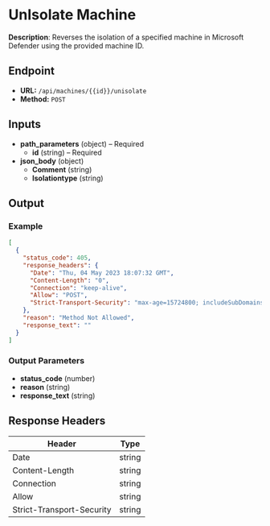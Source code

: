 # UnIsolate Machine

**Description**: Reverses the isolation of a specified machine in Microsoft Defender using the provided machine ID.

## Endpoint

- **URL:** `/api/machines/{{id}}/unisolate`
- **Method:** `POST`
## Inputs

- **path_parameters** (object) – Required
  - **id** (string) – Required
- **json_body** (object)
  - **Comment** (string)
  - **Isolationtype** (string)
## Output

### Example

```json
[
  {
    "status_code": 405,
    "response_headers": {
      "Date": "Thu, 04 May 2023 18:07:32 GMT",
      "Content-Length": "0",
      "Connection": "keep-alive",
      "Allow": "POST",
      "Strict-Transport-Security": "max-age=15724800; includeSubDomains"
    },
    "reason": "Method Not Allowed",
    "response_text": ""
  }
]
```
### Output Parameters

- **status_code** (number)
- **reason** (string)
- **response_text** (string)
## Response Headers

| Header | Type |
|--------|------|
| Date | string |
| Content-Length | string |
| Connection | string |
| Allow | string |
| Strict-Transport-Security | string |